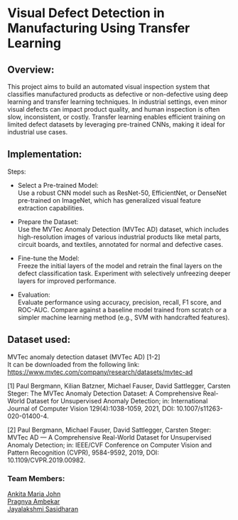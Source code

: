 # **Visual Defect Detection in Manufacturing Using Transfer Learning**

## **Overview**:
This project aims to build an automated visual inspection system that classifies manufactured products as defective or non-defective using deep learning and transfer learning techniques. In industrial settings, even minor visual defects can impact product quality, and human inspection is often slow, inconsistent, or costly. Transfer learning enables efficient training on limited defect datasets by leveraging pre-trained CNNs, making it ideal for industrial use cases.

## **Implementation**:
Steps:
- Select a Pre-trained Model:\
Use a robust CNN model such as ResNet-50, EfficientNet, or DenseNet pre-trained on ImageNet, which has generalized visual feature extraction capabilities.

- Prepare the Dataset:\
Use the MVTec Anomaly Detection (MVTec AD) dataset, which includes high-resolution images of various industrial products like metal parts, circuit boards, and textiles, annotated for normal and defective cases.

- Fine-tune the Model:\
Freeze the initial layers of the model and retrain the final layers on the defect classification task. Experiment with selectively unfreezing deeper layers for improved performance.

- Evaluation:\
Evaluate performance using accuracy, precision, recall, F1 score, and ROC-AUC. Compare against a baseline model trained from scratch or a simpler machine learning method (e.g., SVM with handcrafted features).

## **Dataset used**:
MVTec anomaly detection dataset (MVTec AD) [1-2]\
It can be downloaded from the following link: https://www.mvtec.com/company/research/datasets/mvtec-ad

[1] Paul Bergmann, Kilian Batzner, Michael Fauser, David Sattlegger, Carsten Steger: The MVTec Anomaly Detection Dataset: A Comprehensive Real-World Dataset for Unsupervised Anomaly Detection; in: International Journal of Computer Vision 129(4):1038-1059, 2021, DOI: 10.1007/s11263-020-01400-4.

[2] Paul Bergmann, Michael Fauser, David Sattlegger, Carsten Steger: MVTec AD — A Comprehensive Real-World Dataset for Unsupervised Anomaly Detection; in: IEEE/CVF Conference on Computer Vision and Pattern Recognition (CVPR), 9584-9592, 2019, DOI: 10.1109/CVPR.2019.00982.

### Team Members:
[Ankita Maria John](https://github.com/ankita-m-john)\
[Pragnya Ambekar](https://github.com/pragnyaambekar)\
[Jayalakshmi Sasidharan](https://github.com/jayalakshmi-sasidharan)
